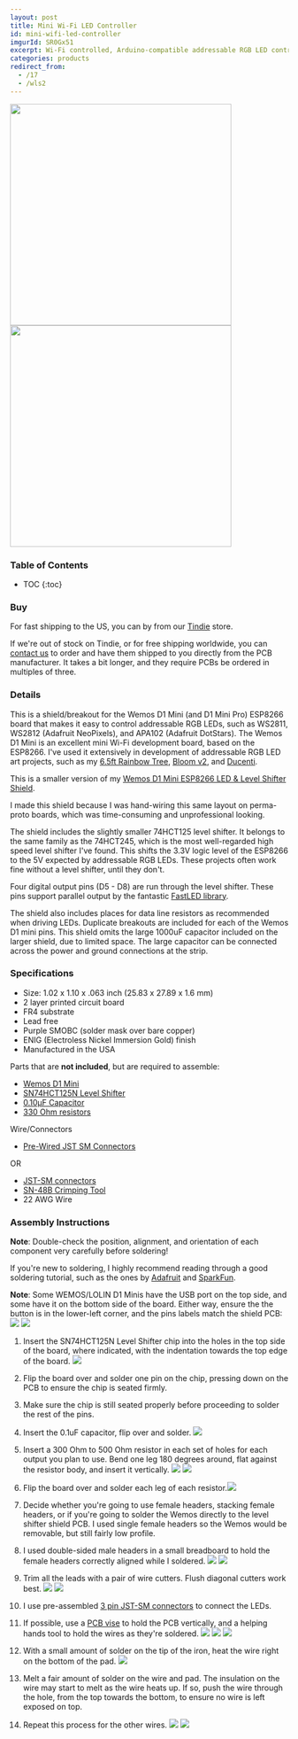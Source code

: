 ```yaml
---
layout: post
title: Mini Wi-Fi LED Controller
id: mini-wifi-led-controller
imgurId: SR0Gx51
excerpt: Wi-Fi controlled, Arduino-compatible addressable RGB LED controller based on the ESP8266, with level shifter.
categories: products
redirect_from:
  - /17
  - /wls2
---
```


<img src="https://i.imgur.com/gXRUp18.png" style="width:400px" class="img-responsive" />
<img src="https://i.imgur.com/OeFzvsb.png" style="width:400px" class="img-responsive" />

<h3>Table of Contents</h3>

- TOC
  {:toc}

### Buy

For fast shipping to the US, you can by from our [Tindie](https://www.tindie.com/products/9723) store.

If we're out of stock on Tindie, or for free shipping worldwide, you can [contact us](/contact) to order and have them shipped to you directly from the PCB manufacturer. It takes a bit longer, and they require PCBs be ordered in multiples of three.

### Details

This is a shield/breakout for the Wemos D1 Mini (and D1 Mini Pro) ESP8266 board that makes it easy to control addressable RGB LEDs, such as WS2811, WS2812 (Adafruit NeoPixels), and APA102 (Adafruit DotStars). The Wemos D1 Mini is an excellent mini Wi-Fi development board, based on the ESP8266. I've used it extensively in development of addressable RGB LED art projects, such as my [6.5ft Rainbow Tree](https://www.evilgeniuslabs.org/tree-v2.html), [Bloom v2](bloom-v2.html), and [Ducenti](ducenti.html).

This is a smaller version of my [Wemos D1 Mini ESP8266 LED & Level Shifter Shield](/wifi-led-controller).

I made this shield because I was hand-wiring this same layout on perma-proto boards, which was time-consuming and unprofessional looking.

The shield includes the slightly smaller 74HCT125 level shifter. It belongs to the same family as the 74HCT245, which is the most well-regarded high speed level shifter I've found. This shifts the 3.3V logic level of the ESP8266 to the 5V expected by addressable RGB LEDs. These projects often work fine without a level shifter, until they don't.

Four digital output pins (D5 - D8) are run through the level shifter. These pins support parallel output by the fantastic [FastLED library](https://github.com/FastLED/FastLED/wiki/Parallel-Output).

The shield also includes places for data line resistors as recommended when driving LEDs. Duplicate breakouts are included for each of the Wemos D1 mini pins. This shield omits the large 1000uF capacitor included on the larger shield, due to limited space. The large capacitor can be connected across the power and ground connections at the strip.

### Specifications

- Size: 1.02 x 1.10 x .063 inch (25.83 x 27.89 x 1.6 mm)
- 2 layer printed circuit board
- FR4 substrate
- Lead free
- Purple SMOBC (solder mask over bare copper)
- ENIG (Electroless Nickel Immersion Gold) finish
- Manufactured in the USA

Parts that are **not included**, but are required to assemble:

- [Wemos D1 Mini](https://s.click.aliexpress.com/e/_dWFb3cE)
- [SN74HCT125N Level Shifter](https://www.digikey.com/product-detail/en/texas-instruments/SN74HCT125N/296-8386-5-ND/376860)
- [0.10µF Capacitor](https://www.digikey.com/product-detail/en/kemet/C320C104M5R5TA/399-9776-ND/3726028)
- [330 Ohm resistors](https://www.digikey.com/product-detail/en/stackpole-electronics-inc/CF18JT330R/CF18JT330RCT-ND/2022730)

Wire/Connectors

- [Pre-Wired JST SM Connectors](https://amzn.to/2P6qYEN)

OR

- [JST-SM connectors](https://amzn.to/2P7cvJ1)
- [SN-48B Crimping Tool](https://amzn.to/2P6YpHh)
- 22 AWG Wire

### Assembly Instructions

**Note**: Double-check the position, alignment, and orientation of each component very carefully before soldering!

If you're new to soldering, I highly recommend reading through a good soldering tutorial, such as the ones by [Adafruit](https://learn.adafruit.com/adafruit-guide-excellent-soldering) and [SparkFun](https://learn.sparkfun.com/tutorials/how-to-solder-through-hole-soldering).

**Note**: Some WEMOS/LOLIN D1 Minis have the USB port on the top side, and some have it on the bottom side of the board. Either way, ensure the the button is in the lower-left corner, and the pins labels match the shield PCB:
<img src="https://imgur.com/rnK7Fgp.png" class="img-responsive" />
<img src="https://imgur.com/5k8cjgR.png" class="img-responsive" />

1. Insert the SN74HCT125N Level Shifter chip into the holes in the top side of the board, where indicated, with the indentation towards the top edge of the board. <img src="https://imgur.com/MSNV5MO.png" class="img-responsive" />

2. Flip the board over and solder one pin on the chip, pressing down on the PCB to ensure the chip is seated firmly.

3. Make sure the chip is still seated properly before proceeding to solder the rest of the pins.

4. Insert the 0.1uF capacitor, flip over and solder. <img src="https://imgur.com/BrdJJvZ.png" class="img-responsive" />

5. Insert a 300 Ohm to 500 Ohm resistor in each set of holes for each output you plan to use. Bend one leg 180 degrees around, flat against the resistor body, and insert it vertically.
   <img src="https://i.imgur.com/j57FbGf.jpg" class="img-responsive" />
   <img src="https://imgur.com/Brr95O0.png" class="img-responsive" />

6. Flip the board over and solder each leg of each resistor.<img src="https://imgur.com/zwHDoCI.png" class="img-responsive" />

7. Decide whether you're going to use female headers, stacking female headers, or if you're going to solder the Wemos directly to the level shifter shield PCB. I used single female headers so the Wemos would be removable, but still fairly low profile.

8. I used double-sided male headers in a small breadboard to hold the female headers correctly aligned while I soldered.
   <img src="https://imgur.com/ZhtHsED.png" class="img-responsive" />
   <img src="https://imgur.com/tmc4eO2.png" class="img-responsive" />

9. Trim all the leads with a pair of wire cutters. Flush diagonal cutters work best.
   <img src="https://imgur.com/GAS54Jz.png" class="img-responsive" />
   <img src="https://imgur.com/3nx0UDM.png" class="img-responsive" />

10. I use pre-assembled [3 pin JST-SM connectors](https://amzn.to/2CWBL1G) to connect the LEDs.

11. If possible, use a [PCB vise](https://www.thingiverse.com/thing:2801942) to hold the PCB vertically, and a helping hands tool to hold the wires as they're soldered.
    <img src="https://imgur.com/CsfprPb.png" class="img-responsive" />
    <img src="https://imgur.com/jnb0RZF.png" class="img-responsive" />
    <img src="https://imgur.com/a80N2EM.png" class="img-responsive" />

12. With a small amount of solder on the tip of the iron, heat the wire right on the bottom of the pad.
    <img src="https://imgur.com/81kVy3S.png" class="img-responsive" />

13. Melt a fair amount of solder on the wire and pad. The insulation on the wire may start to melt as the wire heats up. If so, push the wire through the hole, from the top towards the bottom, to ensure no wire is left exposed on top.

14. Repeat this process for the other wires.
    <img src="https://imgur.com/drhrzFN.png" class="img-responsive" />
    <img src="https://imgur.com/ljqBds6.png" class="img-responsive" />
